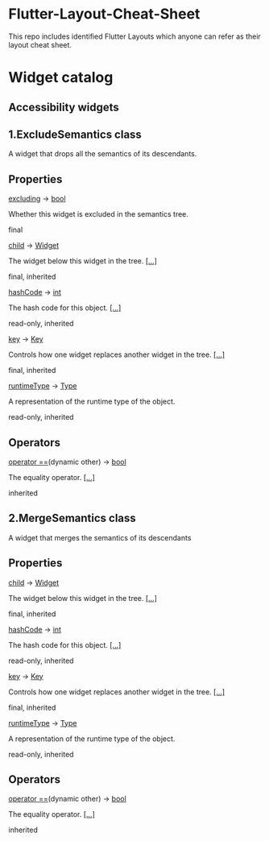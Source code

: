# Flutter-Layout-Cheat-Sheet
This repo includes identified Flutter Layouts which anyone can refer as their layout cheat sheet.

# Widget catalog


## Accessibility widgets

## 1.ExcludeSemantics  class

A widget that drops all the semantics of its descendants.

## Properties

[excluding](https://api.flutter.dev/flutter/widgets/ExcludeSemantics/excluding.html)  →  [bool](https://api.flutter.dev/flutter/dart-core/bool-class.html)

Whether this widget is excluded in the semantics tree.

final

[child](https://api.flutter.dev/flutter/widgets/SingleChildRenderObjectWidget/child.html)  →  [Widget](https://api.flutter.dev/flutter/widgets/Widget-class.html)

The widget below this widget in the tree.  [[...]](https://api.flutter.dev/flutter/widgets/SingleChildRenderObjectWidget/child.html)

final, inherited

[hashCode](https://api.flutter.dev/flutter/dart-core/Object/hashCode.html)  →  [int](https://api.flutter.dev/flutter/dart-core/int-class.html)

The hash code for this object.  [[...]](https://api.flutter.dev/flutter/dart-core/Object/hashCode.html)

read-only, inherited

[key](https://api.flutter.dev/flutter/widgets/Widget/key.html)  →  [Key](https://api.flutter.dev/flutter/foundation/Key-class.html)

Controls how one widget replaces another widget in the tree.  [[...]](https://api.flutter.dev/flutter/widgets/Widget/key.html)

final, inherited

[runtimeType](https://api.flutter.dev/flutter/dart-core/Object/runtimeType.html)  →  [Type](https://api.flutter.dev/flutter/dart-core/Type-class.html)

A representation of the runtime type of the object.

read-only, inherited


## Operators

[operator ==](https://api.flutter.dev/flutter/dart-core/Object/operator_equals.html)(dynamic  other)  →  [bool](https://api.flutter.dev/flutter/dart-core/bool-class.html)

The equality operator.  [[...]](https://api.flutter.dev/flutter/dart-core/Object/operator_equals.html)

inherited

## 2.MergeSemantics  class

A widget that merges the semantics of its descendants

## Properties

[child](https://api.flutter.dev/flutter/widgets/SingleChildRenderObjectWidget/child.html)  →  [Widget](https://api.flutter.dev/flutter/widgets/Widget-class.html)

The widget below this widget in the tree.  [[...]](https://api.flutter.dev/flutter/widgets/SingleChildRenderObjectWidget/child.html)

final, inherited

[hashCode](https://api.flutter.dev/flutter/dart-core/Object/hashCode.html)  →  [int](https://api.flutter.dev/flutter/dart-core/int-class.html)

The hash code for this object.  [[...]](https://api.flutter.dev/flutter/dart-core/Object/hashCode.html)

read-only, inherited

[key](https://api.flutter.dev/flutter/widgets/Widget/key.html)  →  [Key](https://api.flutter.dev/flutter/foundation/Key-class.html)

Controls how one widget replaces another widget in the tree.  [[...]](https://api.flutter.dev/flutter/widgets/Widget/key.html)

final, inherited

[runtimeType](https://api.flutter.dev/flutter/dart-core/Object/runtimeType.html)  →  [Type](https://api.flutter.dev/flutter/dart-core/Type-class.html)

A representation of the runtime type of the object.

read-only, inherited

## Operators

[operator ==](https://api.flutter.dev/flutter/dart-core/Object/operator_equals.html)(dynamic  other)  →  [bool](https://api.flutter.dev/flutter/dart-core/bool-class.html)

The equality operator.  [[...]](https://api.flutter.dev/flutter/dart-core/Object/operator_equals.html)

inherited